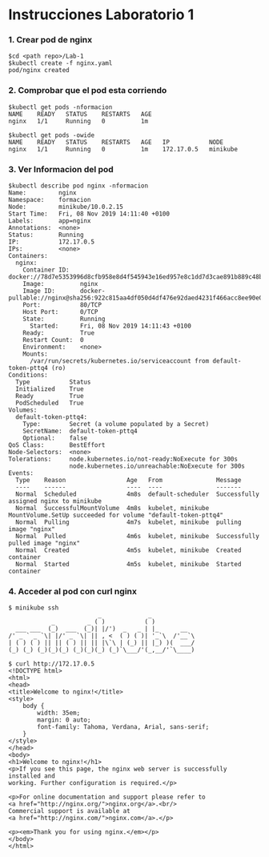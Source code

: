 # Instrucciones Laboratorio 1
### 1. Crear pod de nginx
    $cd <path repo>/Lab-1
    $kubectl create -f nginx.yaml 
    pod/nginx created
### 2. Comprobar que el pod esta corriendo
    $kubectl get pods -nformacion
    NAME    READY   STATUS    RESTARTS   AGE
    nginx   1/1     Running   0          1m
    
    $kubectl get pods -owide
    NAME    READY   STATUS    RESTARTS   AGE   IP           NODE
    nginx   1/1     Running   0          1m    172.17.0.5   minikube
### 3. Ver Informacion del pod
    $kubectl describe pod nginx -nformacion
    Name:         nginx
    Namespace:    formacion
    Node:         minikube/10.0.2.15
    Start Time:   Fri, 08 Nov 2019 14:11:40 +0100
    Labels:       app=nginx
    Annotations:  <none>
    Status:       Running
    IP:           172.17.0.5
    IPs:          <none>
    Containers:
      nginx:
        Container ID:   docker://78d7e5353996d8cfb958e8d4f545943e16ed957e8c1dd7d3cae891b889c48b66
        Image:          nginx
        Image ID:       docker-pullable://nginx@sha256:922c815aa4df050d4df476e92daed4231f466acc8ee90e0e774951b0fd7195a4
        Port:           80/TCP
        Host Port:      0/TCP
        State:          Running
          Started:      Fri, 08 Nov 2019 14:11:43 +0100
        Ready:          True
        Restart Count:  0
        Environment:    <none>
        Mounts:
          /var/run/secrets/kubernetes.io/serviceaccount from default-token-pttq4 (ro)
    Conditions:
      Type           Status
      Initialized    True 
      Ready          True 
      PodScheduled   True 
    Volumes:
      default-token-pttq4:
        Type:        Secret (a volume populated by a Secret)
        SecretName:  default-token-pttq4
        Optional:    false
    QoS Class:       BestEffort
    Node-Selectors:  <none>
    Tolerations:     node.kubernetes.io/not-ready:NoExecute for 300s
                     node.kubernetes.io/unreachable:NoExecute for 300s
    Events:
      Type    Reason                 Age   From               Message
      ----    ------                 ----  ----               -------
      Normal  Scheduled              4m8s  default-scheduler  Successfully assigned nginx to minikube
      Normal  SuccessfulMountVolume  4m8s  kubelet, minikube  MountVolume.SetUp succeeded for volume "default-token-pttq4"
      Normal  Pulling                4m7s  kubelet, minikube  pulling image "nginx"
      Normal  Pulled                 4m6s  kubelet, minikube  Successfully pulled image "nginx"
      Normal  Created                4m5s  kubelet, minikube  Created container
      Normal  Started                4m5s  kubelet, minikube  Started container
### 4. Acceder al pod con curl nginx
    $ minikube ssh
                             _             _            
                _         _ ( )           ( )           
      ___ ___  (_)  ___  (_)| |/')  _   _ | |_      __  
    /' _ ` _ `\| |/' _ `\| || , <  ( ) ( )| '_`\  /'__`\
    | ( ) ( ) || || ( ) || || |\`\ | (_) || |_) )(  ___/
    (_) (_) (_)(_)(_) (_)(_)(_) (_)`\___/'(_,__/'`\____)

    $ curl http://172.17.0.5
    <!DOCTYPE html>
    <html>
    <head>
    <title>Welcome to nginx!</title>
    <style>
        body {
            width: 35em;
            margin: 0 auto;
            font-family: Tahoma, Verdana, Arial, sans-serif;
        }
    </style>
    </head>
    <body>
    <h1>Welcome to nginx!</h1>
    <p>If you see this page, the nginx web server is successfully installed and
    working. Further configuration is required.</p>

    <p>For online documentation and support please refer to
    <a href="http://nginx.org/">nginx.org</a>.<br/>
    Commercial support is available at
    <a href="http://nginx.com/">nginx.com</a>.</p>

    <p><em>Thank you for using nginx.</em></p>
    </body>
    </html>

